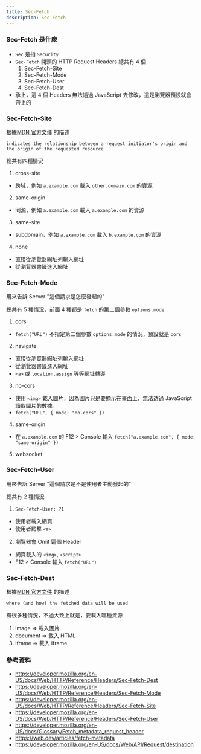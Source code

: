```yaml
---
title: Sec-Fetch
description: Sec-Fetch
---
```


### Sec-Fetch 是什麼

- `Sec` 是指 `Security`
- `Sec-Fetch` 開頭的 HTTP Request Headers 總共有 4 個
  1. Sec-Fetch-Site
  2. Sec-Fetch-Mode
  3. Sec-Fetch-User
  4. Sec-Fetch-Dest
- 承上，這 4 個 Headers 無法透過 JavaScript 去修改，這是瀏覽器預設就會帶上的


### Sec-Fetch-Site

根據[MDN 官方文件](https://developer.mozilla.org/en-US/docs/Web/HTTP/Reference/Headers/Sec-Fetch-Site) 的描述
```
indicates the relationship between a request initiator's origin and the origin of the requested resource
```

總共有四種情況

1. cross-site
- 跨域，例如 `a.example.com` 載入 `other.domain.com` 的資源
2. same-origin
- 同源，例如 `a.example.com` 載入 `a.example.com` 的資源
3. same-site
- subdomain，例如 `a.example.com` 載入 `b.example.com` 的資源
4. none
- 直接從瀏覽器網址列輸入網址
- 從瀏覽器書籤進入網址

### Sec-Fetch-Mode

用來告訴 Server "這個請求是怎麼發起的"

總共有 5 種情況，前面 4 種都是 `fetch` 的第二個參數 `options.mode`

1. cors
- `fetch("URL")` 不指定第二個參數 `options.mode` 的情況，預設就是 `cors`
2. navigate
- 直接從瀏覽器網址列輸入網址
- 從瀏覽器書籤進入網址
- `<a>` 或 `location.assign` 等等網址轉導
3. no-cors
- 使用 `<img>` 載入圖片，因為圖片只是要顯示在畫面上，無法透過 JavaScript 讀取圖片的數據。
- `fetch("URL", { mode: "no-cors" })`
4. same-origin
- 在 `a.example.com` 的 F12 > Console 輸入 `fetch("a.example.com", { mode: "same-origin" })`
5. websocket

### Sec-Fetch-User

用來告訴 Server "這個請求是不是使用者主動發起的"

總共有 2 種情況

1. `Sec-Fetch-User: ?1`
- 使用者載入網頁
- 使用者點擊 `<a>`

2. 瀏覽器會 Omit 這個 Header
- 網頁載入的 `<img>`, `<script>`
- F12 > Console 輸入 `fetch("URL")`

### Sec-Fetch-Dest

根據[MDN 官方文件](https://developer.mozilla.org/en-US/docs/Web/HTTP/Reference/Headers/Sec-Fetch-Dest) 的描述
```
where (and how) the fetched data will be used
```

有很多種情況，不過大致上就是，要載入哪種資源
1. image => 載入圖片
2. document => 載入 HTML
3. iframe => 載入 iframe

<!-- todo-yusheng -->
<!-- ### 如何防範資安漏洞 -->

### 參考資料
- https://developer.mozilla.org/en-US/docs/Web/HTTP/Reference/Headers/Sec-Fetch-Dest
- https://developer.mozilla.org/en-US/docs/Web/HTTP/Reference/Headers/Sec-Fetch-Mode
- https://developer.mozilla.org/en-US/docs/Web/HTTP/Reference/Headers/Sec-Fetch-Site
- https://developer.mozilla.org/en-US/docs/Web/HTTP/Reference/Headers/Sec-Fetch-User
- https://developer.mozilla.org/en-US/docs/Glossary/Fetch_metadata_request_header
- https://web.dev/articles/fetch-metadata
- https://developer.mozilla.org/en-US/docs/Web/API/Request/destination